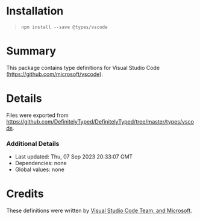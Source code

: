 # Installation
> `npm install --save @types/vscode`

# Summary
This package contains type definitions for Visual Studio Code (https://github.com/microsoft/vscode).

# Details
Files were exported from https://github.com/DefinitelyTyped/DefinitelyTyped/tree/master/types/vscode.

### Additional Details
 * Last updated: Thu, 07 Sep 2023 20:33:07 GMT
 * Dependencies: none
 * Global values: none

# Credits
These definitions were written by [Visual Studio Code Team, and Microsoft](https://github.com/microsoft).
